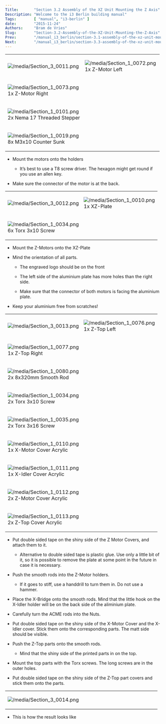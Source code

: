 ```yaml
---
Title:       "Section 3.2 Assembly of the XZ Unit Mounting the Z Axis"
Description: "Welcome to the i3 Berlin building manual"
Tags:        [ "manual", "i3-berlin" ]
date:        "2015-11-24"
Authors:     "Bram de Vries"
Slug:        "Section-3.2-Assembly-of-the-XZ-Unit-Mounting-the-Z-Axis"
Prev:        "/manual_i3_berlin/section-3.1-assembly-of-the-xz-unit-mounting-the-x-axis"
Next:        "/manual_i3_berlin/section-3.3-assembly-of-the-xz-unit-mounting-the-timing-belt"
---
```



<table>
<colgroup>
<col width="50%" />
<col width="50%" />
</colgroup>
<tbody>
<tr class="odd">
<td align="left"><p><img src="/media/Section_3_0011.png" alt="/media/Section_3_0011.png" /></p></td>
<td align="left"><p><img src="/media/Section_1_0072.png" alt="/media/Section_1_0072.png" /><br />
 1x Z-Motor Left</p></td>
</tr>
<tr class="even">
<td align="left"><p><img src="/media/Section_1_0073.png" alt="/media/Section_1_0073.png" /><br />
 1x Z-Motor Right</p></td>
</tr>
<tr class="odd">
<td align="left"><p><img src="/media/Section_1_0101.png" alt="/media/Section_1_0101.png" /><br />
 2x Nema 17 Threaded Stepper</p></td>
</tr>
<tr class="even">
<td align="left"><p><img src="/media/Section_1_0019.png" alt="/media/Section_1_0019.png" /><br />
 8x M3x10 Counter Sunk</p></td>
</tr>
</tbody>
</table>

-   Mount the motors onto the holders

    -   It’s best to use a T8 screw driver. The hexagon might get round if you use an allen key.

-   Make sure the connector of the motor is at the back.

<table>
<colgroup>
<col width="50%" />
<col width="50%" />
</colgroup>
<tbody>
<tr class="odd">
<td align="left"><p><img src="/media/Section_3_0012.png" alt="/media/Section_3_0012.png" /></p></td>
<td align="left"><p><img src="/media/Section_1_0010.png" alt="/media/Section_1_0010.png" /><br />
 1x XZ-Plate</p></td>
</tr>
<tr class="even">
<td align="left"><p><img src="/media/Section_1_0034.png" alt="/media/Section_1_0034.png" /><br />
 6x Torx 3x10 Screw</p></td>
</tr>
</tbody>
</table>

-   Mount the Z-Motors onto the XZ-Plate

-   Mind the orientation of all parts.

    -   The engraved logo should be on the front

    -   The left side of the aluminium plate has more holes than the right side.

    -   Make sure that the connector of both motors is facing the aluminium plate.

-   Keep your aluminium free from scratches!

<table>
<colgroup>
<col width="50%" />
<col width="50%" />
</colgroup>
<tbody>
<tr class="odd">
<td align="left"><p><img src="/media/Section_3_0013.png" alt="/media/Section_3_0013.png" /></p></td>
<td align="left"><p><img src="/media/Section_1_0076.png" alt="/media/Section_1_0076.png" /><br />
 1x Z-Top Left</p></td>
</tr>
<tr class="even">
<td align="left"><p><img src="/media/Section_1_0077.png" alt="/media/Section_1_0077.png" /><br />
 1x Z-Top Right</p></td>
</tr>
<tr class="odd">
<td align="left"><p><img src="/media/Section_1_0080.png" alt="/media/Section_1_0080.png" /><br />
 2x 8x320mm Smooth Rod</p></td>
</tr>
<tr class="even">
<td align="left"><p><img src="/media/Section_1_0034.png" alt="/media/Section_1_0034.png" /><br />
 2x Torx 3x10 Screw</p></td>
</tr>
<tr class="odd">
<td align="left"><p><img src="/media/Section_1_0035.png" alt="/media/Section_1_0035.png" /><br />
 2x Torx 3x16 Screw</p></td>
</tr>
<tr class="even">
<td align="left"><p><img src="/media/Section_1_0110.png" alt="/media/Section_1_0110.png" /><br />
 1x X-Motor Cover Acrylic</p></td>
</tr>
<tr class="odd">
<td align="left"><p><img src="/media/Section_1_0111.png" alt="/media/Section_1_0111.png" /><br />
 1x X-Idler Cover Acrylic</p></td>
</tr>
<tr class="even">
<td align="left"><p><img src="/media/Section_1_0112.png" alt="/media/Section_1_0112.png" /><br />
 2x Z-Motor Cover Acrylic</p></td>
</tr>
<tr class="odd">
<td align="left"><p><img src="/media/Section_1_0113.png" alt="/media/Section_1_0113.png" /><br />
 2x Z-Top Cover Acrylic</p></td>
</tr>
</tbody>
</table>

-   Put double sided tape on the shiny side of the Z Motor Covers, and attach them to it.

    -   Alternative to double sided tape is plastic glue. Use only a little bit of it, so it is possible to remove the plate at some point in the future in case it is necessary.

-   Push the smooth rods into the Z-Motor holders.

    -   If it goes to stiff, use a handdrill to turn them in. Do not use a hammer.

-   Place the X-Bridge onto the smooth rods. Mind that the little hook on the X-Idler holder will be on the back side of the aliminium plate.

-   Carefully turn the ACME rods into the Nuts.

-   Put double sided tape on the shiny side of the X-Motor Cover and the X-Idler cover. Stick them onto the corresponding parts. The matt side should be visible.

-   Push the Z-Top parts onto the smooth rods.

    -   Mind that the shiny side of the printed parts in on the top.

-   Mount the top parts with the Torx screws. The long screws are in the outer holes.

-   Put double sided tape on the shiny side of the Z-Top part covers and stick them onto the parts.

<table>
<colgroup>
<col width="50%" />
<col width="50%" />
</colgroup>
<tbody>
<tr class="odd">
<td align="left"><p><img src="/media/Section_3_0014.png" alt="/media/Section_3_0014.png" /></p></td>
<td align="left"></td>
</tr>
</tbody>
</table>

-   This is how the result looks like

